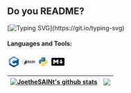 ## Do you README?
[![Typing SVG](https://readme-typing-svg.herokuapp.com?size=30&color=C0BD8D&center=true&multiline=true&width=800&lines="There+Is+No+Future.+There+Is+No+Past.")](https://git.io/typing-svg)



#### Languages and Tools:
<code><img height="30" src="https://github.com/github/explore/blob/main/topics/c/c.png"></code>
<code><img height="30" src="https://github.com/github/explore/blob/main/topics/bash/bash.png"></code>
<code><img height="30" src="https://github.com/github/explore/blob/main/topics/python/python.png"></code>
<code><img height="30" src="https://github.com/github/explore/blob/main/topics/markdown/markdown.png"></code>


| <a href="https://github.com/joethesaint/github-readme-stats"><img align="center" src="https://github-readme-stats.vercel.app/api?username=joethesaint&show_icons=true&include_all_commits=true&theme=dark&count_private=true&hide_border=true&border_radius=2&hide=stars" alt="JoetheSAINt's github stats" /></a> | <a href="https://github.com/joethesaint/github-readme-stats"><img align="center" src="https://github-readme-stats.vercel.app/api/top-langs/?username=joethesaint&layout=compact&theme=dark&hide_border=true&hide=html,css" /></a> |
| ------------- | ------------- |

<!--
**joethesaint/joethesaint** is a ✨ _special_ ✨ repository because its `README.md` (this file) appears on your GitHub profile.

Here are some ideas to get you started:

- 🔭 I’m currently working on developing myself
- 🌱 I’m currently learning at ALX Africa
- 👯 I’m looking to collaborate on beginner-level projects
- 💬 Ask me about C, Python and mql4
- 📫 How to reach me: ...
- 😄 Pronouns: ...
- ⚡ Fun fact: ...
-->
